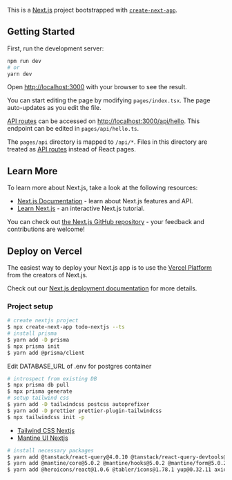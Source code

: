 This is a [Next.js](https://nextjs.org/) project bootstrapped with [`create-next-app`](https://github.com/vercel/next.js/tree/canary/packages/create-next-app).

## Getting Started

First, run the development server:

```bash
npm run dev
# or
yarn dev
```

Open [http://localhost:3000](http://localhost:3000) with your browser to see the result.

You can start editing the page by modifying `pages/index.tsx`. The page auto-updates as you edit the file.

[API routes](https://nextjs.org/docs/api-routes/introduction) can be accessed on [http://localhost:3000/api/hello](http://localhost:3000/api/hello). This endpoint can be edited in `pages/api/hello.ts`.

The `pages/api` directory is mapped to `/api/*`. Files in this directory are treated as [API routes](https://nextjs.org/docs/api-routes/introduction) instead of React pages.

## Learn More

To learn more about Next.js, take a look at the following resources:

- [Next.js Documentation](https://nextjs.org/docs) - learn about Next.js features and API.
- [Learn Next.js](https://nextjs.org/learn) - an interactive Next.js tutorial.

You can check out [the Next.js GitHub repository](https://github.com/vercel/next.js/) - your feedback and contributions are welcome!

## Deploy on Vercel

The easiest way to deploy your Next.js app is to use the [Vercel Platform](https://vercel.com/new?utm_medium=default-template&filter=next.js&utm_source=create-next-app&utm_campaign=create-next-app-readme) from the creators of Next.js.

Check out our [Next.js deployment documentation](https://nextjs.org/docs/deployment) for more details.

### Project setup

```bash
# create nextjs project
$ npx create-next-app todo-nextjs --ts
# install prisma
$ yarn add -D prisma
$ npx prisma init
$ yarn add @prisma/client
```
Edit DATABASE_URL of .env for postgres container 
```bash
# introspect from existing DB
$ npx prisma db pull
$ npx prisma generate
# setup tailwind css
$ yarn add -D tailwindcss postcss autoprefixer
$ yarn add -D prettier prettier-plugin-tailwindcss
$ npx tailwindcss init -p
```
* [Tailwind CSS Nextjs](https://tailwindcss.com/docs/guides/nextjs) 
* [Mantine UI Nextjs](https://mantine.dev/guides/next/) 
```bash
# install necessary packages
$ yarn add @tanstack/react-query@4.0.10 @tanstack/react-query-devtools@4.0.10
$ yarn add @mantine/core@5.0.2 @mantine/hooks@5.0.2 @mantine/form@5.0.2 @mantine/next@5.0.2 @emotion/server@11.10.0 @emotion/react@11.10.0
$ yarn add @heroicons/react@1.0.6 @tabler/icons@1.78.1 yup@0.32.11 axios@0.27.2 zustand@4.0.0
```
